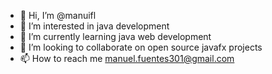 - 👋 Hi, I’m @manuifl
- 👀 I’m interested in java development
- 🌱 I’m currently learning java web development
- 💞️ I’m looking to collaborate on open source javafx projects
- 📫 How to reach me manuel.fuentes301@gmail.com

